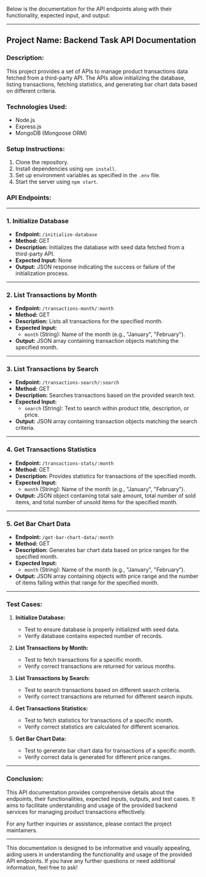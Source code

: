Below is the documentation for the API endpoints along with their functionality, expected input, and output:

---

## Project Name: Backend Task API Documentation

### Description:
This project provides a set of APIs to manage product transactions data fetched from a third-party API. The APIs allow initializing the database, listing transactions, fetching statistics, and generating bar chart data based on different criteria.

### Technologies Used:
- Node.js
- Express.js
- MongoDB (Mongoose ORM)

### Setup Instructions:
1. Clone the repository.
2. Install dependencies using `npm install`.
3. Set up environment variables as specified in the `.env` file.
4. Start the server using `npm start`.

### API Endpoints:

---

### 1. Initialize Database

- **Endpoint:** `/initialize-database`
- **Method:** GET
- **Description:** Initializes the database with seed data fetched from a third-party API.
- **Expected Input:** None
- **Output:** JSON response indicating the success or failure of the initialization process.

---

### 2. List Transactions by Month

- **Endpoint:** `/transactions-month/:month`
- **Method:** GET
- **Description:** Lists all transactions for the specified month.
- **Expected Input:** 
  - `month` (String): Name of the month (e.g., "January", "February").
- **Output:** JSON array containing transaction objects matching the specified month.

---

### 3. List Transactions by Search

- **Endpoint:** `/transactions-search/:search`
- **Method:** GET
- **Description:** Searches transactions based on the provided search text.
- **Expected Input:** 
  - `search` (String): Text to search within product title, description, or price.
- **Output:** JSON array containing transaction objects matching the search criteria.

---

### 4. Get Transactions Statistics

- **Endpoint:** `/transactions-stats/:month`
- **Method:** GET
- **Description:** Provides statistics for transactions of the specified month.
- **Expected Input:** 
  - `month` (String): Name of the month (e.g., "January", "February").
- **Output:** JSON object containing total sale amount, total number of sold items, and total number of unsold items for the specified month.

---

### 5. Get Bar Chart Data

- **Endpoint:** `/get-bar-chart-data/:month`
- **Method:** GET
- **Description:** Generates bar chart data based on price ranges for the specified month.
- **Expected Input:** 
  - `month` (String): Name of the month (e.g., "January", "February").
- **Output:** JSON array containing objects with price range and the number of items falling within that range for the specified month.

---

### Test Cases:

1. **Initialize Database:**
   - Test to ensure database is properly initialized with seed data.
   - Verify database contains expected number of records.

2. **List Transactions by Month:**
   - Test to fetch transactions for a specific month.
   - Verify correct transactions are returned for various months.

3. **List Transactions by Search:**
   - Test to search transactions based on different search criteria.
   - Verify correct transactions are returned for different search inputs.

4. **Get Transactions Statistics:**
   - Test to fetch statistics for transactions of a specific month.
   - Verify correct statistics are calculated for different scenarios.

5. **Get Bar Chart Data:**
   - Test to generate bar chart data for transactions of a specific month.
   - Verify correct data is generated for different price ranges.

---

### Conclusion:
This API documentation provides comprehensive details about the endpoints, their functionalities, expected inputs, outputs, and test cases. It aims to facilitate understanding and usage of the provided backend services for managing product transactions effectively.

For any further inquiries or assistance, please contact the project maintainers.

---

This documentation is designed to be informative and visually appealing, aiding users in understanding the functionality and usage of the provided API endpoints. If you have any further questions or need additional information, feel free to ask!